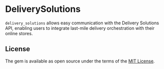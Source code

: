 # DeliverySolutions

`delivery_solutions` allows easy communication with the Delivery Solutions
API, enabling users to integrate last-mile delivery orchestration with their
online stores.

<!-- ## Installation -->

<!-- TODO: Replace `UPDATE_WITH_YOUR_GEM_NAME_IMMEDIATELY_AFTER_RELEASE_TO_RUBYGEMS_ORG` with your gem name right after releasing it to RubyGems.org. Please do not do it earlier due to security reasons. Alternatively, replace this section with instructions to install your gem from git if you don't plan to release to RubyGems.org. -->
<!---->
<!-- Install the gem and add to the application's Gemfile by executing: -->
<!---->
<!--     $ bundle add UPDATE_WITH_YOUR_GEM_NAME_IMMEDIATELY_AFTER_RELEASE_TO_RUBYGEMS_ORG -->
<!---->
<!-- If bundler is not being used to manage dependencies, install the gem by executing: -->
<!---->
<!--     $ gem install UPDATE_WITH_YOUR_GEM_NAME_IMMEDIATELY_AFTER_RELEASE_TO_RUBYGEMS_ORG -->

<!-- ## Usage -->
<!---->
<!-- TODO: Write usage instructions here -->
<!---->
<!-- ## Development -->
<!---->
<!-- After checking out the repo, run `bin/setup` to install dependencies. Then, run `rake spec` to run the tests. You can also run `bin/console` for an interactive prompt that will allow you to experiment. -->
<!---->
<!-- To install this gem onto your local machine, run `bundle exec rake install`. To release a new version, update the version number in `version.rb`, and then run `bundle exec rake release`, which will create a git tag for the version, push git commits and the created tag, and push the `.gem` file to [rubygems.org](https://rubygems.org). -->
<!---->
<!-- ## Contributing -->
<!---->
<!-- Bug reports and pull requests are welcome on GitHub at https://github.com/[USERNAME]/delivery_solutions. -->
<!---->
## License

The gem is available as open source under the terms of the [MIT License](https://opensource.org/licenses/MIT).
